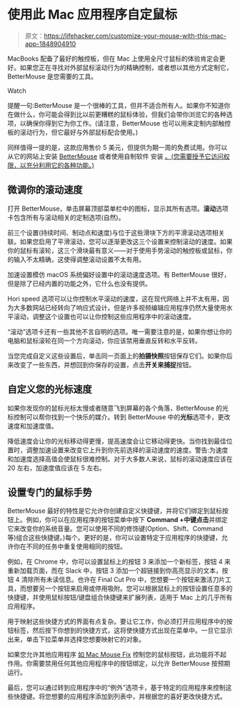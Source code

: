 # 使用此 Mac 应用程序自定鼠标

> 原文：<https://lifehacker.com/customize-your-mouse-with-this-mac-app-1848904910>

MacBooks 配备了最好的触控板，但在 Mac 上使用全尺寸鼠标的体验肯定会更好。如果您正在寻找对外部鼠标滚动行为的精确控制，或者想以其他方式定制它，BetterMouse 是您需要的工具。

Watch

提醒一句:BetterMouse 是一个很棒的工具，但并不适合所有人。如果你不知道你在做什么，你可能会得到比以前更糟糕的鼠标体验，但我们会带你浏览它的各种选项，以确保你得到它为你工作。(请注意，BetterMouse 也可以用来定制内部触控板的滚动行为，但它最好与外部鼠标配合使用。)

同样值得一提的是，这款应用售价 5 美元，但提供为期一周的免费试用。你可以从它的网站上安装 [BetterMouse](https://better-mouse.com) 或者使用自制软件 安装 [。(您需要授予它访问权限，以充分利用它的各种功能。)](https://lifehacker.com/the-easiest-ways-to-install-and-update-all-your-mac-app-1848806252)

## 微调你的滚动速度

打开 BetterMouse，单击屏幕顶部菜单栏中的图标，显示其所有选项。**滚动**选项卡包含所有与滚动相关的定制选项(自然)。

前三个设置(持续时间、制动点和速度)与位于这些滑块下方的平滑滚动选项相关联。如果您启用了平滑滚动，您可以逐渐更改这三个设置来控制滚动的速度。如果你的鼠标有滚轮，这三个滑块最有意义——对于使用手势滚动的触控板或鼠标，你的输入不太精确，这使得调整滚动设置不太有用。

加速设置模仿 macOS 系统偏好设置中的滚动速度选项。有 BetterMouse 很好，但是除了已经内置的功能之外，它什么也没有提供。

Hori speed 选项可以让你控制水平滚动的速度，这在现代网络上并不太有用，因为大多数网站已经转向了响应式设计。但是许多视频编辑应用程序仍然大量使用水平滚动，调整这个设置也可以让你控制这些应用程序中的滚动速度。

“滚动”选项卡还有一些其他不言自明的选项。唯一需要注意的是，如果你想让你的电脑和鼠标滚轮在同一个方向滚动，你应该禁用垂直反转和水平反转。

当您完成自定义这些设置后，单击同一页面上的**拍摄快照**按钮保存它们。如果你后来改变了一些东西，并想回到你保存的设置，点击**开关来捕捉**按钮。

## 自定义您的光标速度

如果你发现你的鼠标光标太慢或者随意飞到屏幕的各个角落，BetterMouse 的光标控制可以帮你找到一个快乐的媒介。转到 BetterMouse 中的**光标**选项卡，更改速度和加速度值。

降低速度会让你的光标移动得更慢，提高速度会让它移动得更快。当你找到最佳位置时，调整加速设置来改变它上升到你先前选择的滚动速度的速度。警告:为速度和加速度选择高值会使鼠标很难控制。对于大多数人来说，鼠标的滚动速度应该在 20 左右，加速度值应该在 5 左右。

## 设置专门的鼠标手势

BetterMouse 最好的特性是它允许你创建自定义快捷键，并将它们绑定到鼠标按钮上。例如，你可以在应用程序的按钮菜单中按下 **Command +中键点击**并绑定它来改变你的系统音量。您可以使用不同的修饰键(Option、Shift、Command 等)组合这些快捷键。)每个。更好的是，你可以设置特定于应用程序的快捷键，允许你在不同的任务中重复使用相同的按钮。

例如，在 Chrome 中，你可以设置鼠标上的按钮 3 来添加一个新标签，按钮 4 来重新加载页面，而在 Slack 中，按钮 3 添加一个超链接到你高亮显示的文本，按钮 4 清除所有未读信息。也许在 Final Cut Pro 中，您想要一个按钮来激活刀片工具，而想要另一个按钮来启用或停用吸附。您可以根据鼠标上的按钮设置任意多的快捷键，并使用鼠标按钮/键盘组合快捷键来扩展列表，适用于 Mac 上的几乎所有应用程序。

用于映射这些快捷方式的界面有点复杂。要让它工作，你必须打开应用程序中的按钮标签，然后按下你想到的快捷方式，这将使快捷方式出现在菜单中。一旦它显示出来，单击下拉菜单并选择您想要映射它的对象。

如果您允许其他应用程序 [如 Mac Mouse Fix](https://lifehacker.com/this-app-makes-your-cheap-mouse-work-better-than-trackp-1848416099) 控制您的鼠标按钮，此功能将不起作用。你需要禁用任何其他应用程序中的按钮绑定，以允许 BetterMouse 按预期运行。

最后，您可以通过转到应用程序中的“例外”选项卡，基于特定的应用程序来控制这些快捷键。将您想要的应用程序添加到列表中，并根据您的喜好更改快捷方式。